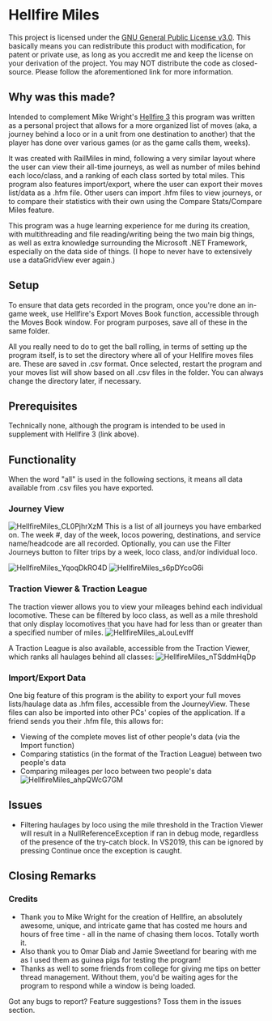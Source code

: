 # Hellfire Miles
This project is licensed under the [GNU General Public License v3.0](https://www.gnu.org/licenses/gpl-3.0.txt). This basically means you can redistribute this product with modification, for patent or private use, as long as you accredit me and keep the license on your derivation of the project. You may NOT distribute the code as closed-source. Please follow the aforementioned link for more information.

## Why was this made?
Intended to complement Mike Wright's [Hellfire 3](http://www.railrover.co.uk/) this program was written as a personal project that allows for a more organized list of moves (aka, a journey behind a loco or in a unit from one destination to another) that the player has done over various games (or as the game calls them, weeks).
 
It was created with RailMiles in mind, following a very similar layout where the user can view their all-time journeys, as well as number of miles behind each loco/class, and a ranking of each class sorted by total miles. This program also features import/export, where the user can export their moves list/data as a .hfm file. Other users can import .hfm files to view journeys, or to compare their statistics with their own using the Compare Stats/Compare Miles feature.

This program was a huge learning experience for me during its creation, with multithreading and file reading/writing being the two main big things, as well as extra knowledge surrounding the Microsoft .NET Framework, especially on the data side of things. (I hope to never have to extensively use a dataGridView ever again.)

## Setup
To ensure that data gets recorded in the program, once you're done an in-game week, use Hellfire's Export Moves Book function, accessible through the Moves Book window. For program purposes, save all of these in the same folder.

All you really need to do to get the ball rolling, in terms of setting up the program itself, is to set the directory where all of your Hellfire moves files are. These are saved in .csv format. Once selected, restart the program and your moves list will show based on all .csv files in the folder. You can always change the directory later, if necessary.

## Prerequisites
Technically none, although the program is intended to be used in supplement with Hellfire 3 (link above).

## Functionality
When the word "all" is used in the following sections, it means all data available from .csv files you have exported.

### Journey View
![HellfireMiles_CL0PjhrXzM](https://user-images.githubusercontent.com/58154576/136306005-88317fd0-1cc6-4275-beea-3835953eea06.png)
This is a list of all journeys you have embarked on. The week #, day of the week, locos powering, destinations, and service name/headcode are all recorded. Optionally, you can use the Filter Journeys button to filter trips by a week, loco class, and/or individual loco.

![HellfireMiles_YqoqDkRO4D](https://user-images.githubusercontent.com/58154576/136306230-0cec01bf-7714-4a88-9839-23f05f78fd74.png)
![HellfireMiles_s6pDYcoG6i](https://user-images.githubusercontent.com/58154576/136306247-e647a0f2-1833-478a-bf22-d24b9a381837.png)

### Traction Viewer & Traction League
The traction viewer allows you to view your mileages behind each individual locomotive. These can be filtered by loco class, as well as a mile threshold that only display locomotives that you have had for less than or greater than a specified number of miles.
![HellfireMiles_aLouLevIff](https://user-images.githubusercontent.com/58154576/136306385-9274c511-3d76-4d11-a5c9-e01ae7aba695.png)

A Traction League is also available, accessible from the Traction Viewer, which ranks all haulages behind all classes:
![HellfireMiles_nTSddmHqDp](https://user-images.githubusercontent.com/58154576/136307278-07242eae-bb71-479d-888f-6af4480e0e6f.png)

### Import/Export Data
One big feature of this program is the ability to export your full moves lists/haulage data as .hfm files, accessible from the JourneyView.
These files can also be imported into other PCs' copies of the application. If a friend sends you their .hfm file, this allows for:
- Viewing of the complete moves list of other people's data (via the Import function)
- Comparing statistics (in the format of the Traction League) between two people's data
- Comparing mileages per loco between two people's data
![HellfireMiles_ahpQWcG7GM](https://user-images.githubusercontent.com/58154576/136307548-807e4bd4-f448-40b9-b58a-baa36c879701.png)


## Issues
- Filtering haulages by loco using the mile threshold in the Traction Viewer will result in a NullReferenceException if ran in debug mode, regardless of the presence of the try-catch block. In VS2019, this can be ignored by pressing Continue once the exception is caught.

## Closing Remarks
### Credits
- Thank you to Mike Wright for the creation of Hellfire, an absolutely awesome, unique, and intricate game that has costed me hours and hours of free time - all in the name of chasing them locos. Totally worth it.
- Also thank you to Omar Diab and Jamie Sweetland for bearing with me as I used them as guinea pigs for testing the program!
- Thanks as well to some friends from college for giving me tips on better thread management. Without them, you'd be waiting ages for the program to respond while a window is being loaded.

Got any bugs to report? Feature suggestions? Toss them in the issues section.
